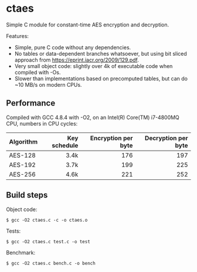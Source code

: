 ctaes
=====

Simple C module for constant-time AES encryption and decryption.

Features:
* Simple, pure C code without any dependencies.
* No tables or data-dependent branches whatsoever, but using bit sliced approach from https://eprint.iacr.org/2009/129.pdf.
* Very small object code: slightly over 4k of executable code when compiled with -Os.
* Slower than implementations based on precomputed tables, but can do ~10 MB/s on modern CPUs.

Performance
-----------

Compiled with GCC 4.8.4 with -O2, on an Intel(R) Core(TM) i7-4800MQ CPU, numbers in CPU cycles:

| Algorithm | Key schedule | Encryption per byte | Decryption per byte |
| --------- | ------------:| -------------------:| -------------------:|
| AES-128   |         3.4k |                 176 |                 197 |
| AES-192   |         3.7k |                 199 |                 225 |
| AES-256   |         4.6k |                 221 |                 252 |

Build steps
-----------

Object code:

    $ gcc -O2 ctaes.c -c -o ctaes.o

Tests:

    $ gcc -O2 ctaes.c test.c -o test

Benchmark:

    $ gcc -O2 ctaes.c bench.c -o bench
